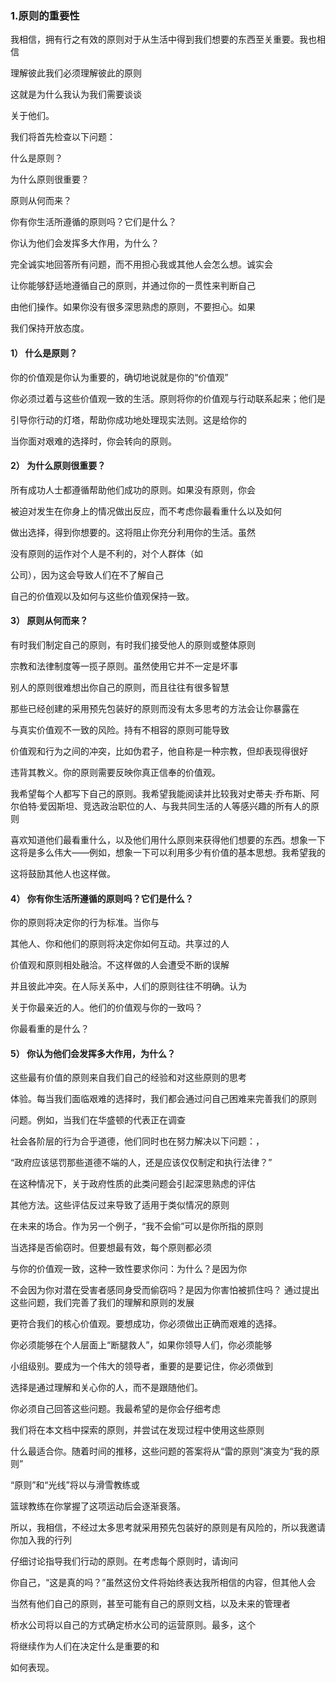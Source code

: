 ### 1.原则的重要性 ###

我相信，拥有行之有效的原则对于从生活中得到我们想要的东西至关重要。我也相信

理解彼此我们必须理解彼此的原则

这就是为什么我认为我们需要谈谈

关于他们。

我们将首先检查以下问题：

什么是原则？

为什么原则很重要？

原则从何而来？

你有你生活所遵循的原则吗？它们是什么？

你认为他们会发挥多大作用，为什么？

完全诚实地回答所有问题，而不用担心我或其他人会怎么想。诚实会

让你能够舒适地遵循自己的原则，并通过你的一贯性来判断自己

由他们操作。如果你没有很多深思熟虑的原则，不要担心。如果

我们保持开放态度。

#### 1） 什么是原则？ ####

你的价值观是你认为重要的，确切地说就是你的“价值观”

你必须过着与这些价值观一致的生活。原则将你的价值观与行动联系起来；他们是

引导你行动的灯塔，帮助你成功地处理现实法则。这是给你的

当你面对艰难的选择时，你会转向的原则。

#### 2） 为什么原则很重要？

所有成功人士都遵循帮助他们成功的原则。如果没有原则，你会

被迫对发生在你身上的情况做出反应，而不考虑你最看重什么以及如何

做出选择，得到你想要的。这将阻止你充分利用你的生活。虽然

没有原则的运作对个人是不利的，对个人群体（如

公司），因为这会导致人们在不了解自己

自己的价值观以及如何与这些价值观保持一致。

#### 3） 原则从何而来？

有时我们制定自己的原则，有时我们接受他人的原则或整体原则

宗教和法律制度等一揽子原则。虽然使用它并不一定是坏事

别人的原则很难想出你自己的原则，而且往往有很多智慧

那些已经创建的采用预先包装好的原则而没有太多思考的方法会让你暴露在

与真实价值观不一致的风险。持有不相容的原则可能导致

价值观和行为之间的冲突，比如伪君子，他自称是一种宗教，但却表现得很好

违背其教义。你的原则需要反映你真正信奉的价值观。

我希望每个人都写下自己的原则。我希望我能阅读并比较我对史蒂夫·乔布斯、阿尔伯特·爱因斯坦、竞选政治职位的人、与我共同生活的人等感兴趣的所有人的原则

喜欢知道他们最看重什么，以及他们用什么原则来获得他们想要的东西。想象一下这将是多么伟大——例如，想象一下可以利用多少有价值的基本思想。我希望我的

这将鼓励其他人也这样做。



#### 4） 你有你生活所遵循的原则吗？它们是什么？

你的原则将决定你的行为标准。当你与

其他人、你和他们的原则将决定你如何互动。共享过的人

价值观和原则相处融洽。不这样做的人会遭受不断的误解

并且彼此冲突。在人际关系中，人们的原则往往不明确。认为

关于你最亲近的人。他们的价值观与你的一致吗？

你最看重的是什么？

#### 5） 你认为他们会发挥多大作用，为什么？

这些最有价值的原则来自我们自己的经验和对这些原则的思考

体验。每当我们面临艰难的选择时，我们都会通过问自己困难来完善我们的原则

问题。例如，当我们在华盛顿的代表正在调查

社会各阶层的行为合乎道德，他们同时也在努力解决以下问题：，

“政府应该惩罚那些道德不端的人，还是应该仅仅制定和执行法律？”

在这种情况下，关于政府性质的此类问题会引起深思熟虑的评估

其他方法。这些评估反过来导致了适用于类似情况的原则

在未来的场合。作为另一个例子，“我不会偷”可以是你所指的原则

当选择是否偷窃时。但要想最有效，每个原则都必须

与你的价值观一致，这种一致性要求你问：为什么？是因为你

不会因为你对潜在受害者感同身受而偷窃吗？是因为你害怕被抓住吗？
通过提出这些问题，我们完善了我们的理解和原则的发展

更符合我们的核心价值观。要想成功，你必须做出正确而艰难的选择。

你必须能够在个人层面上“断腿救人”，如果你领导人们，你必须能够

小组级别。要成为一个伟大的领导者，重要的是要记住，你必须做到

选择是通过理解和关心你的人，而不是跟随他们。

你必须自己回答这些问题。我最希望的是你会仔细考虑

我们将在本文档中探索的原则，并尝试在发现过程中使用这些原则

什么最适合你。随着时间的推移，这些问题的答案将从“雷的原则”演变为“我的原则”

“原则”和“光线”将以与滑雪教练或

篮球教练在你掌握了这项运动后会逐渐衰落。

所以，我相信，不经过太多思考就采用预先包装好的原则是有风险的，所以我邀请你加入我的行列

仔细讨论指导我们行动的原则。在考虑每个原则时，请询问

你自己，“这是真的吗？”虽然这份文件将始终表达我所相信的内容，但其他人会

当然有他们自己的原则，甚至可能有自己的原则文档，以及未来的管理者

桥水公司将以自己的方式确定桥水公司的运营原则。最多，这个

将继续作为人们在决定什么是重要的和

如何表现。